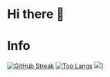 # Hi there 👋
# Info
[![GitHub Streak](https://github-readme-streak-stats.herokuapp.com?user=Ddudde)](https://git.io/streak-stats)
[![Top Langs](https://github-readme-stats.vercel.app/api/top-langs/?username=Ddudde&layout=compact)](https://github.com/anuraghazra/github-readme-stats)
![](https://komarev.com/ghpvc/?username=Ddudde)]

<!--
**Ddudde/Ddudde** is a ✨ _special_ ✨ repository because its `README.md` (this file) appears on your GitHub profile.

Here are some ideas to get you started:

- 🔭 I’m currently working on ...
- 🌱 I’m currently learning ...
- 👯 I’m looking to collaborate on ...
- 🤔 I’m looking for help with ...
- 💬 Ask me about ...
- 📫 How to reach me: ...
- 😄 Pronouns: ...
- ⚡ Fun fact: ...
-->
